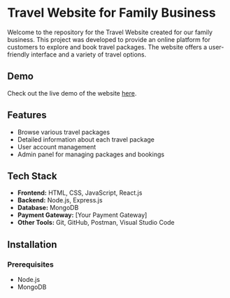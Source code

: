 # Travel Website for Family Business

Welcome to the repository for the Travel Website created for our family business. This project was developed to provide an online platform for customers to explore and book travel packages. The website offers a user-friendly interface and a variety of travel options.


## Demo

Check out the live demo of the website [here](https://serene-speculoos-12e732.netlify.app/).

## Features

- Browse various travel packages
- Detailed information about each travel package
- User account management
- Admin panel for managing packages and bookings

## Tech Stack

- **Frontend:** HTML, CSS, JavaScript, React.js
- **Backend:** Node.js, Express.js
- **Database:** MongoDB
- **Payment Gateway:** [Your Payment Gateway]
- **Other Tools:** Git, GitHub, Postman, Visual Studio Code

## Installation

### Prerequisites

- Node.js
- MongoDB


